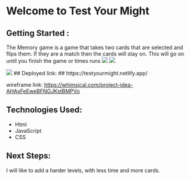# Welcome to Test Your Might #

## Getting Started : ##
The Memory game is a game that takes two cards that are selected and flips them. If they are a match then the cards will stay on. This will go on until you finish the game or times runs 
<img src= "https://user-images.githubusercontent.com/90650175/138370192-dd01d49d-121e-47b1-8645-a27cce3e74ba.png">
<img src= "https://user-images.githubusercontent.com/90650175/138370163-2fd4e76c-1377-4395-ba36-07ba3614894c.png">

<img src= "https://user-images.githubusercontent.com/90650175/138370074-aa28be26-4400-4b60-9c17-552bd9b096a7.png">
## Deployed link: ## 
https://testyourmight.netlify.app/

wireframe link:
https://whimsical.com/project-idea-AHAxFeEweBFNGJKstBMPVo

## Technologies Used: ##
* Html
* JavaScript 
* CSS

## Next Steps: ##
I will like to add a harder levels, with less time and more cards.



